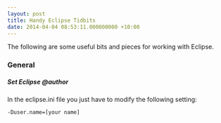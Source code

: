 ```yaml
---
layout: post
title: Handy Eclipse Tidbits
date: 2014-04-04 08:53:11.000000000 +10:00
---
```

The following are some useful bits and pieces for working with Eclipse.

### General
##### Set Eclipse @author
In the eclipse.ini file you just have to modify the following setting:

```
-Duser.name=[your name]
```
